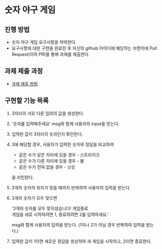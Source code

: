 # 숫자 야구 게임
## 진행 방법
* 숫자 야구 게임 요구사항을 파악한다.
* 요구사항에 대한 구현을 완료한 후 자신의 github 아이디에 해당하는 브랜치에 Pull Request(이하 PR)를 통해 과제를 제출한다.

## 과제 제출 과정
* [과제 제출 방법](https://github.com/next-step/nextstep-docs/tree/master/precourse)

## 구현할 기능 목록
1. 3자리의 서로 다른 임의의 값을 생성한다.
2. '숫자를 입력해주세요' msg와 함께 사용자의 input을 받는다.
3. 입력한 값이 3자리의 숫자인지 확인한다.
4. 3에 해당할 경우, 사용자가 입력한 숫자와 정답을 비교하여
    - 같은 수가 같은 자리에 있을 경우 - 스트라이크
    - 같은 수가 다른 자리에 있을 경우 - 볼
    - 같은 수가 전혀 없을 경우 - 낫싱
    
    을 리턴한다.
5. 3개의 숫자의 위치가 맞을 때까지 반복하여 사용자의 입력을 받는다.
6. 3개의 숫자가 모두 맞으면

    '3개의 숫자를 모두 맞히셨습니다! 게임종료<br>게임을 새로 시작하려면 1, 종료하려면 2를 입력하세요.'

    msg와 함께 사용자의 입력을 받는다. (1이나 2가 아닐 경우 반복하여 입력을 받는다.)
7. 입력한 값이 1이면 새로운 정답을 생성하여 새 게임을 시작하고, 2이면 종료한다.



    
 
